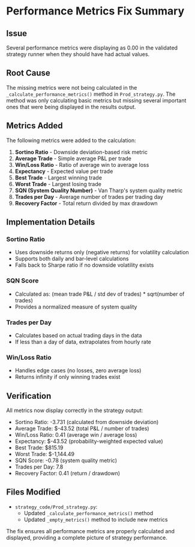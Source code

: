 # Performance Metrics Fix Summary

## Issue
Several performance metrics were displaying as 0.00 in the validated strategy runner when they should have had actual values.

## Root Cause
The missing metrics were not being calculated in the `_calculate_performance_metrics()` method in `Prod_strategy.py`. The method was only calculating basic metrics but missing several important ones that were being displayed in the results output.

## Metrics Added
The following metrics were added to the calculation:

1. **Sortino Ratio** - Downside deviation-based risk metric
2. **Average Trade** - Simple average P&L per trade
3. **Win/Loss Ratio** - Ratio of average win to average loss
4. **Expectancy** - Expected value per trade
5. **Best Trade** - Largest winning trade
6. **Worst Trade** - Largest losing trade
7. **SQN (System Quality Number)** - Van Tharp's system quality metric
8. **Trades per Day** - Average number of trades per trading day
9. **Recovery Factor** - Total return divided by max drawdown

## Implementation Details

### Sortino Ratio
- Uses downside returns only (negative returns) for volatility calculation
- Supports both daily and bar-level calculations
- Falls back to Sharpe ratio if no downside volatility exists

### SQN Score
- Calculated as: (mean trade P&L / std dev of trades) * sqrt(number of trades)
- Provides a normalized measure of system quality

### Trades per Day
- Calculates based on actual trading days in the data
- If less than a day of data, extrapolates from hourly rate

### Win/Loss Ratio
- Handles edge cases (no losses, zero average loss)
- Returns infinity if only winning trades exist

## Verification
All metrics now display correctly in the strategy output:
- Sortino Ratio: -3.731 (calculated from downside deviation)
- Average Trade: $-43.52 (total P&L / number of trades)
- Win/Loss Ratio: 0.41 (average win / average loss)
- Expectancy: $-43.52 (probability-weighted expected value)
- Best Trade: $815.19
- Worst Trade: $-1,144.49
- SQN Score: -0.78 (system quality metric)
- Trades per Day: 7.8
- Recovery Factor: 0.41 (return / drawdown)

## Files Modified
- `strategy_code/Prod_strategy.py`:
  - Updated `_calculate_performance_metrics()` method
  - Updated `_empty_metrics()` method to include new metrics

The fix ensures all performance metrics are properly calculated and displayed, providing a complete picture of strategy performance.